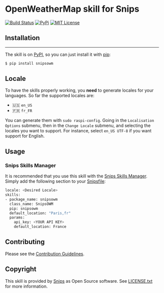 # OpenWeatherMap skill for Snips

[![Build Status](https://travis-ci.org/snipsco/snips-skill-owm.svg)](https://travis-ci.org/snipsco/snips-skill-owm)
[![PyPi](https://img.shields.io/pypi/v/snipsowm.svg)](https://pypi.python.org/pypi/snipsowm)
[![MIT License](https://img.shields.io/badge/license-MIT-blue.svg)](https://raw.githubusercontent.com/snipsco/snips-skill-owm/master/LICENSE.txt)

## Installation
------------

The skill is on [PyPI](https://pypi.python.org/pypi/snips-skill-owm), so you can just install it with [pip](http://www.pip-installer.org):

```sh
$ pip install snipsowm
```

## Locale

To have the skills properly working, you **need** to generate locales for your languages.  So far the supported locales are:

- 🇺🇸 `en_US`
- 🇫🇷 `fr_FR`

You can generate them with `sudo raspi-config`. Going in the `Localisation Options` submenu, then in the `Change Locale` submenu, and selecting the locales you want to support. For instance, select `en_US UTF-8` if you want support for English. 

## Usage

### Snips Skills Manager

It is recommended that you use this skill with the [Snips Skills Manager](https://github.com/snipsco/snipsskills). Simply add the following section to your [Snipsfile](https://github.com/snipsco/snipsskills/wiki/The-Snipsfile):

```sh
locale: <Desired Locale>
skills:
- package_name: snipsowm
  class_name: SnipsOWM
  pip: snipsowm
  default_location: "Paris,fr"
  params:
    api_key: <YOUR API KEY>
    default_location: France
```

## Contributing

Please see the [Contribution Guidelines](https://github.com/snipsco/snips-skill-owm/blob/master/CONTRIBUTING.md).

## Copyright

This skill is provided by [Snips](https://www.snips.ai) as Open Source software. See [LICENSE.txt](https://github.com/snipsco/snips-skill-owm/blob/master/LICENSE.txt) for more information.
